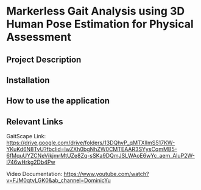 # Markerless Gait Analysis using 3D Human Pose Estimation for Physical Assessment

## Project Description

## Installation

## How to use the application


## Relevant Links
GaitScape Link: https://drive.google.com/drive/folders/13DQhvP_qMTXlImS517KW-YKuKd6N8TvU?fbclid=IwZXh0bgNhZW0CMTEAAR3SYysCqmMB5-6fMquUYZCNeVikjmrMtUZe8Zq-sSKa9DQmJSLWAoE6wYc_aem_AluP2W-l746wHrkg2Db4Pw

Video Documentation: https://www.youtube.com/watch?v=FJM0qtvLGK0&ab_channel=DominicYu
